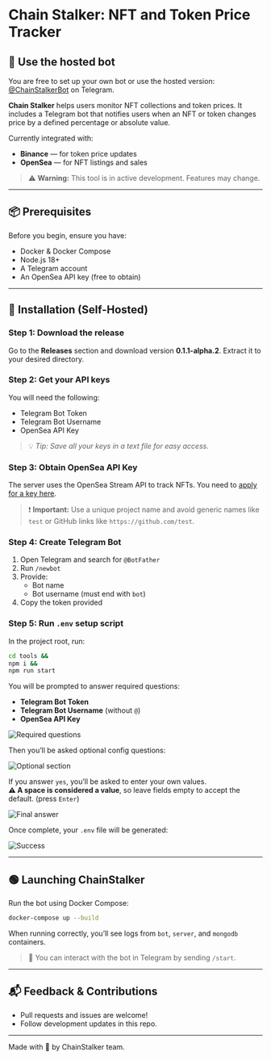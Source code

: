 # Chain Stalker: NFT and Token Price Tracker

## 🤖 Use the hosted bot
You are free to set up your own bot or use the hosted version: [@ChainStalkerBot](https://t.me/ChainStalkerBot) on Telegram.

**Chain Stalker** helps users monitor NFT collections and token prices. It includes a Telegram bot that notifies users when an NFT or token changes price by a defined percentage or absolute value.

Currently integrated with:
- **Binance** — for token price updates
- **OpenSea** — for NFT listings and sales

> ⚠️ **Warning:** This tool is in active development. Features may change.

---

## 📦 Prerequisites
Before you begin, ensure you have:
- Docker & Docker Compose
- Node.js 18+
- A Telegram account
- An OpenSea API key (free to obtain)

---

## 🔧 Installation (Self-Hosted)

### Step 1: Download the release
Go to the **Releases** section and download version **0.1.1-alpha.2**. Extract it to your desired directory.

### Step 2: Get your API keys
You will need the following:
- Telegram Bot Token
- Telegram Bot Username
- OpenSea API Key  

> 💡 *Tip: Save all your keys in a text file for easy access.*

### Step 3: Obtain OpenSea API Key
The server uses the OpenSea Stream API to track NFTs. You need to [apply for a key here](https://docs.opensea.io/reference/api-keys).

> ❗ **Important:** Use a unique project name and avoid generic names like `test` or GitHub links like `https://github.com/test`.

### Step 4: Create Telegram Bot
1. Open Telegram and search for `@BotFather`
2. Run `/newbot`
3. Provide:
   - Bot name
   - Bot username (must end with `bot`)
4. Copy the token provided

### Step 5: Run `.env` setup script
In the project root, run:

```bash
cd tools &&
npm i &&
npm run start
```

You will be prompted to answer required questions:
- **Telegram Bot Token**
- **Telegram Bot Username** (without `@`)
- **OpenSea API Key**

![Required questions](https://github.com/user-attachments/assets/5a811595-8e3d-44e9-94a9-ebf89d24283e)

Then you’ll be asked optional config questions:

![Optional section](https://github.com/user-attachments/assets/8082466e-57fb-406d-b18f-270d191c1256)

If you answer `yes`, you’ll be asked to enter your own values.  
**⚠ A space is considered a value**, so leave fields empty to accept the default. (press `Enter`)

![Final answer](https://github.com/user-attachments/assets/f64a70dd-5e6a-43b7-b1e6-b130a0967bc7)

Once complete, your `.env` file will be generated:

![Success](https://github.com/user-attachments/assets/a9aa88d8-01d3-4656-bbc1-ccf73d7c05aa)

---

## 🟢 Launching ChainStalker

Run the bot using Docker Compose:

```bash
docker-compose up --build
```

When running correctly, you’ll see logs from `bot`, `server`, and `mongodb` containers.

> 📡 You can interact with the bot in Telegram by sending `/start`.

---

## 📬 Feedback & Contributions
- Pull requests and issues are welcome!
- Follow development updates in this repo.

---

Made with 🧠 by ChainStalker team.
